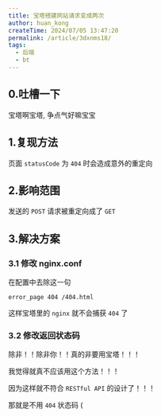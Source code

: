 ```yaml
---
title: 宝塔搭建网站请求变成两次
author: huan_kong
createTime: 2024/07/05 13:47:20
permalink: /article/3dxnms18/
tags:
  - 后端
  - bt
---
```


## 0.吐槽一下

宝塔啊宝塔, 争点气好嘛宝宝

## 1.复现方法

页面 `statusCode` 为 `404` 时会造成意外的重定向

## 2.影响范围

发送的 `POST` 请求被重定向成了 `GET`

## 3.解决方案

### 3.1 修改 nginx.conf

在配置中去除这一句

```
error_page 404 /404.html
```

这样宝塔里的 `nginx` 就不会捕获 `404` 了

### 3.2 修改返回状态码

除非！！除非你！！真的非要用宝塔！！！

我觉得就真不应该用这个方法！！！

因为这样就不符合 `RESTful API` 的设计了！！！

那就是不用 `404` 状态码 (
